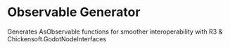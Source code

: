 ﻿# Observable Generator
Generates AsObservable functions for smoother interoperability with R3 & Chickensoft.GodotNodeInterfaces